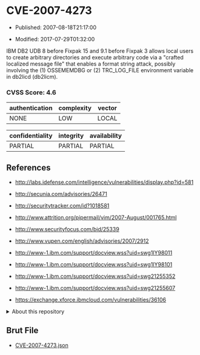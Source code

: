 # CVE-2007-4273

- Published: 2007-08-18T21:17:00

- Modified: 2017-07-29T01:32:00

IBM DB2 UDB 8 before Fixpak 15 and 9.1 before Fixpak 3 allows local users to create arbitrary directories and execute arbitrary code via a "crafted localized message file" that enables a format string attack, possibly involving the (1) OSSEMEMDBG or (2) TRC_LOG_FILE environment variable in db2licd (db2licm).

### CVSS Score: **4.6**

| authentication | complexity | vector |
| --- | --- | --- |
| NONE | LOW | LOCAL |

| confidentiality | integrity | availability |
| --- | --- | --- |
| PARTIAL | PARTIAL | PARTIAL |

## References

* http://labs.idefense.com/intelligence/vulnerabilities/display.php?id=581

* http://secunia.com/advisories/26471

* http://securitytracker.com/id?1018581

* http://www.attrition.org/pipermail/vim/2007-August/001765.html

* http://www.securityfocus.com/bid/25339

* http://www.vupen.com/english/advisories/2007/2912

* http://www-1.ibm.com/support/docview.wss?uid=swg1IY98011

* http://www-1.ibm.com/support/docview.wss?uid=swg1IY98101

* http://www-1.ibm.com/support/docview.wss?uid=swg21255352

* http://www-1.ibm.com/support/docview.wss?uid=swg21255607

* https://exchange.xforce.ibmcloud.com/vulnerabilities/36106

<details>
<summary>About this repository</summary> 

  This repository is part of the project [Live Hack CVE](https://github.com/Live-Hack-CVE). Main website can be found [www.live-hack.org](https://www.live-hack.org) 
  
  Made by [Sn0wAlice](https://github.com/Sn0wAlice) for the people that care about security and need to have a feed of the latest CVEs. Hope you enjoy it, don't forget to star the repo and follow me on [Twitter](https://twitter.com/Sn0wAlice) and [Github](https://github.com/Sn0wAlice). And that is my [personnal website](https://www.alice-snow.me/)

  - [Home Page](https://github.com/Live-Hack-CVE)
  - [Framework](https://github.com/Live-Hack-CVE/cve-framework)
  - [CVE database](https://github.com/Live-Hack-CVE/full_database)
  - [Changelog](https://github.com/Live-Hack-CVE/Changelog)
</details>

## Brut File

* [CVE-2007-4273.json](https://raw.githubusercontent.com/Live-Hack-CVE/full_database/main/cves/2007/CVE-2007-4273.json)

